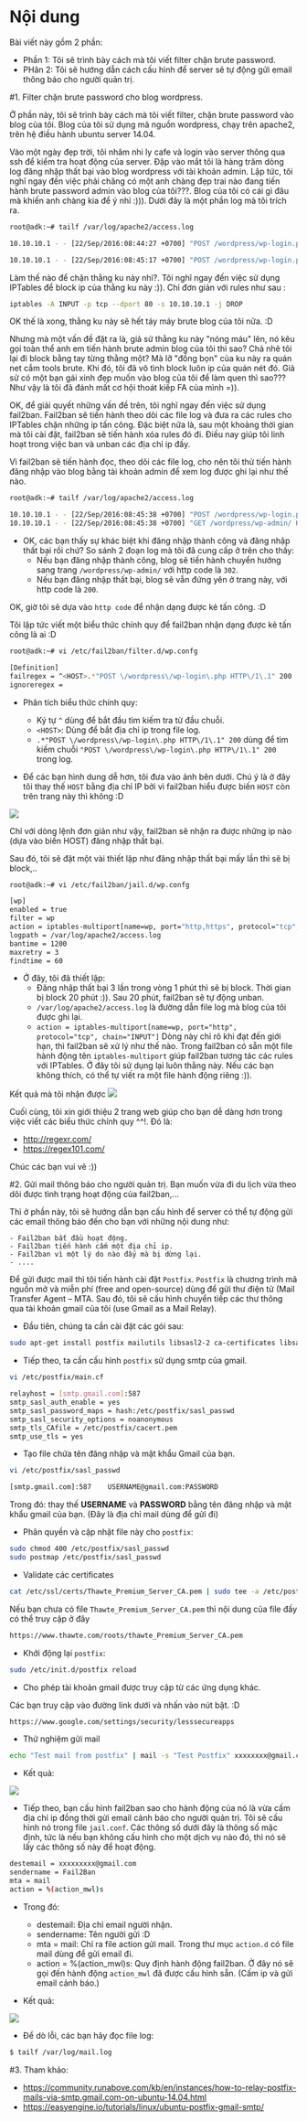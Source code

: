 # Nội dung
Bài viết này gồm 2 phần:
- Phần 1: Tôi sẽ trình bày cách mà tôi viết filter chặn brute password.
- PHân 2: Tôi sẽ hướng dẫn cách cấu hình để server sẽ tự động gửi email thông báo cho người quản trị.

#1. Filter chặn brute password cho blog wordpress.

Ở phần này, tôi sẽ trình bày cách mà tôi viết filter, chặn brute password vào blog của tôi. Blog của tôi sử dụng 
mã nguồn wordpress, chạy trên apache2, trên hệ điều hành ubuntu server 14.04.

Vào một ngày đẹp trời, tôi nhâm nhi ly cafe và login vào server thông qua ssh để kiểm tra hoạt động của server.
Đập vào mắt tôi là hàng trăm dòng log đăng nhập thất bại vào blog wordpress với tài khoản admin. Lập tức, tôi nghĩ ngay đến việc phải
chăng có một anh chàng đẹp trai nào đang tiến hành brute password admin vào blog của tôi???. Blog của tôi có cái gì đâu mà khiến 
anh chàng kia để ý nhỉ :))). Dưới đây là một phần log mà tôi trích ra.
```sh
root@adk:~# tailf /var/log/apache2/access.log

10.10.10.1 - - [22/Sep/2016:08:44:27 +0700] "POST /wordpress/wp-login.php HTTP/1.1" 200 1886 "http://10.10.10.150/wordpress/wp-login.php?redirect_to=http%3A%2F%2F10.10.10.150%2Fwordpress%2Fwp-admin%2F&reauth=1" "Mozilla/5.0 (Windows NT 10.0; WOW64) AppleWebKit/537.36 (KHTML, like Gecko) Chrome/53.0.2785.116 Safari/537.36"

10.10.10.1 - - [22/Sep/2016:08:45:17 +0700] "POST /wordpress/wp-login.php HTTP/1.1" 200 1886 "http://10.10.10.150/wordpress/wp-login.php" "Mozilla/5.0 (Windows NT 10.0; WOW64) AppleWebKit/537.36 (KHTML, like Gecko) Chrome/53.0.2785.116 Safari/537.36"
```

Làm thế nào để chặn thằng ku này nhỉ?. Tôi nghĩ ngay đến việc sử dụng IPTables để block ip của thằng ku này :)). Chỉ đơn giản 
với rules như sau :
```sh
iptables -A INPUT -p tcp --dport 80 -s 10.10.10.1 -j DROP
```
OK thế là xong, thằng ku này sẽ hết táy máy brute blog của tôi nữa. :D

Nhưng mà một vấn đề đặt ra là, giả sử thằng ku này "nóng máu" lên, nó kêu gọi toàn thể anh em tiến hành brute admin blog của tôi thì sao?
Chả nhẽ tôi lại đi block bằng tay từng thằng một? Mà lỡ "đồng bọn" của ku này ra quán net cắm tools brute. Khi đó, tôi đã vô tình
block luôn ip của quán nét đó. Giả sử có một bạn gái xinh đẹp muốn vào blog của tôi để làm quen thì sao??? Như vậy là tôi đã đánh
mất cơ hội thoát kiếp FA của mình =)).

OK, để giải quyết những vấn đề trên, tôi nghĩ ngay đến việc sử dụng fail2ban. Fail2ban sẽ tiến hành theo dõi các file log và 
đưa ra các rules cho IPTables chặn những ip tấn công. Đặc biệt nữa là, sau một khoảng thời gian mà tôi cài đặt, fail2ban sẽ tiến hành
xóa rules đó đi. Điều nay giúp tôi linh hoạt trong việc ban và unban các địa chỉ ip đấy. 

Vì fail2ban sẽ tiến hành đọc, theo dõi các file log, cho nên tôi thử tiến hành đăng nhập vào blog bằng tài khoản admin để xem
log được ghi lại như thế nào.
```sh
root@adk:~# tailf /var/log/apache2/access.log

10.10.10.1 - - [22/Sep/2016:08:45:38 +0700] "POST /wordpress/wp-login.php HTTP/1.1" 302 1168 "http://10.10.10.150/wordpress/wp-login.php" "Mozilla/5.0 (Windows NT 10.0; WOW64) AppleWebKit/537.36 (KHTML, like Gecko) Chrome/53.0.2785.116 Safari/537.36"
10.10.10.1 - - [22/Sep/2016:08:45:38 +0700] "GET /wordpress/wp-admin/ HTTP/1.1" 200 14128 "http://10.10.10.150/wordpress/wp-login.php" "Mozilla/5.0 (Windows NT 10.0; WOW64) AppleWebKit/537.36 (KHTML, like Gecko) Chrome/53.0.2785.116 Safari/537.36"
```

- OK, các bạn thấy sự khác biệt khi đăng nhập thành công và đăng nhập thất bại rồi chứ? So sánh 2 đoạn log mà tôi đã cung cấp ở 
trên cho thấy:
	- Nếu bạn đăng nhập thành công, blog sẽ tiến hành chuyển hướng sang trang `/wordpress/wp-admin/` với http code là `302`.
	- Nếu bạn đăng nhập thất bại, blog sẽ vẫn đứng yên ở trang này, với http code là `200`.

OK, giờ tôi sẽ dựa vào `http code` để nhận dạng được kẻ tấn công. :D

Tôi lập tức viết một biểu thức chính quy để fail2ban nhận dạng được kẻ tấn công là ai :D
```sh
root@adk:~# vi /etc/fail2ban/filter.d/wp.confg

[Definition]
failregex = ^<HOST>.*"POST \/wordpress\/wp-login\.php HTTP\/1\.1" 200
ignoreregex =  
```

- Phân tích biểu thức chính quy: 
	- Ký tự `^` dùng để bắt đầu tìm kiếm tra từ đầu chuỗi.
	- `<HOST>`: Dùng để bắt địa chỉ ip trong file log.
	- `.*"POST \/wordpress\/wp-login\.php HTTP\/1\.1" 200` dùng để tìm kiếm chuỗi `"POST \/wordpress\/wp-login\.php HTTP\/1\.1" 200` trong log.

- Để các bạn hình dung dễ hơn, tôi đưa vào ảnh bên dưới. Chú ý là ở đây tôi thay thế `HOST` bằng địa chỉ IP bởi vì fail2ban hiểu được biến `HOST` còn trên trang này thì không :D

![](http://image.prntscr.com/image/43a984eb107445b49f0a2917f68e11d0.png)

Chỉ với dòng lệnh đơn giản như vậy, fail2ban sẽ nhận ra được những ip nào (dựa vào biến HOST) đăng nhập thất bại.

Sau đó, tôi sẽ đặt một vài thiết lập như đăng nhập thất bại mấy lần thì sẽ bị block,..
```sh
root@adk:~# vi /etc/fail2ban/jail.d/wp.confg

[wp]
enabled = true
filter = wp
action = iptables-multiport[name=wp, port="http,https", protocol="tcp", chain="INPUT"]
logpath = /var/log/apache2/access.log
bantime = 1200
maxretry = 3
findtime = 60
```

- Ở đây, tôi đã thiết lập:
	- Đăng nhập thất bại 3 lần trong vòng 1 phút thì sẽ bị block. Thời gian bị block 20 phút :)). Sau 20 phút, fail2ban sẽ tự động unban.
	- `/var/log/apache2/access.log` là đường dẫn file log mà blog của tôi được ghi lại.
	- `action = iptables-multiport[name=wp, port="http", protocol="tcp", chain="INPUT"]` Dòng này chỉ rõ khi đạt đến giới hạn, thì fail2ban
	sẽ xử lý như thế nào. Trong fail2ban có sẵn một file hành động tên `iptables-multiport` giúp fail2ban tương tác các rules với
	IPTables. Ở đây tôi sử dụng lại luôn thằng này. Nếu các bạn không thích, có thể tự viết ra một file hành động riêng :)).

Kết quả mà tôi nhận được
![](http://image.prntscr.com/image/da1f722d4f794d549eba3518c85b9d82.png)


Cuối cùng, tôi xin giới thiệu 2 trang web giúp cho bạn dễ dàng hơn trong việc viết các biểu thức chính quy ^^!. Đó là: 
- http://regexr.com/
- https://regex101.com/

Chúc các bạn vui vẽ :))

#2. Gửi mail thông báo cho người quản trị.
Bạn muốn vừa đi du lịch vừa theo dõi được tình trạng hoạt động của fail2ban,...

Thì ở phần này, tôi sẽ hướng dẫn bạn cấu hình để server có thể tự động gửi các email thông báo đến cho bạn với những nội dung như:

	- Fail2ban bắt đầu hoạt động.
	- Fail2ban tiến hành cấm một địa chỉ ip.
	- Fail2ban vì một lý do nào đấy mà bị dừng lại.
	- ....

Để gửi được mail thì tôi tiến hành cài đặt `Postfix`. `Postfix` là chương trình mã nguồn mở và miễn phí (free and open-source) dùng để gửi thư điện tử (Mail Transfer Agent – MTA.
Sau đó, tôi sẽ cấu hình chuyển tiếp các thư thông qua tài khoản gmail của tôi (use Gmail as a Mail Relay). 

- Đầu tiên, chúng ta cần cài đặt các gói sau:

```sh
sudo apt-get install postfix mailutils libsasl2-2 ca-certificates libsasl2-modules
```
- Tiếp theo, ta cần cấu hình `postfix` sử dụng smtp của gmail.

```sh
vi /etc/postfix/main.cf

relayhost = [smtp.gmail.com]:587
smtp_sasl_auth_enable = yes
smtp_sasl_password_maps = hash:/etc/postfix/sasl_passwd
smtp_sasl_security_options = noanonymous
smtp_tls_CAfile = /etc/postfix/cacert.pem
smtp_use_tls = yes
```
- Tạo file chứa tên đăng nhập và mật khẩu Gmail của bạn.

```sh
vi /etc/postfix/sasl_passwd

[smtp.gmail.com]:587    USERNAME@gmail.com:PASSWORD
```
Trong đó: thay thế **USERNAME** và **PASSWORD** bằng tên đăng nhập và mật khẩu gmail của bạn. (Đây là địa chỉ mail dùng để gửi đi)

- Phân quyền và cập nhật file này cho `postfix`:

```sh
sudo chmod 400 /etc/postfix/sasl_passwd
sudo postmap /etc/postfix/sasl_passwd
```

- Validate các certificates

```sh
cat /etc/ssl/certs/Thawte_Premium_Server_CA.pem | sudo tee -a /etc/postfix/cacert.pem
```

Nếu bạn chưa có file `Thawte_Premium_Server_CA.pem` thì nội dung của file đấy có thể truy cập ở đây

```sh
https://www.thawte.com/roots/thawte_Premium_Server_CA.pem
```

- Khởi động lại `postfix`:

```sh
sudo /etc/init.d/postfix reload
```

- Cho phép tài khoản gmail được truy cập từ các ứng dụng khác.

Các bạn truy cập vào đường link dưới và nhấn vào nút bật. :D

```sh
https://www.google.com/settings/security/lesssecureapps
```

- Thử nghiệm gửi mail

```sh
echo "Test mail from postfix" | mail -s "Test Postfix" xxxxxxxx@gmail.com
```

- Kết quả: 

![](http://i.imgur.com/Kn3vZG6.png)

- Tiếp theo, bạn cấu hình fail2ban sao cho hành động của nó là vừa cấm địa chỉ ip đồng thời gửi email cảnh báo cho người quản trị.
Tôi sẽ cấu hình nó trong file `jail.conf`. Các thông số dưới đây là thông số mặc định, tức là nếu bạn không cấu hình cho một dịch vụ
nào đó, thì nó sẽ lấy các thông số này để hoạt động.

```sh
destemail = xxxxxxxxx@gmail.com
sendername = Fail2Ban
mta = mail
action = %(action_mwl)s
```

- Trong đó:
	- destemail: Địa chỉ email người nhận.
	- sendername: Tên người gửi :D
	- mta = mail: Chỉ ra file action gửi mail. Trong thư mục `action.d` có file mail dùng để gửi email đi. 
	- action = %(action_mwl)s: Quy định hành động fail2ban. Ở đây nó sẽ gọi đến hành động `action_mwl` đã được cấu hình sẵn. (Cấm ip và gửi email cảnh báo.)

- Kết quả:

![](http://image.prntscr.com/image/13e8872fef0340ab9e756f8ef2b4679f.png)


- Để dò lỗi, các bạn hãy đọc file log:

```sh
$ tailf /var/log/mail.log
```

#3. Tham khảo: 
- https://community.runabove.com/kb/en/instances/how-to-relay-postfix-mails-via-smtp.gmail.com-on-ubuntu-14.04.html
- https://easyengine.io/tutorials/linux/ubuntu-postfix-gmail-smtp/